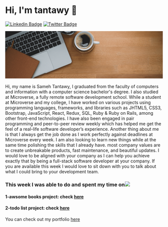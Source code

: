 # Hi, I'm tantawy 👋
[![Linkedin Badge](https://img.shields.io/badge/-tantawy-blue?style=flat-square&logo=Linkedin&logoColor=white&link=https://www.linkedin.com/in/sameh-tantawy-aa587714b/)](https://www.linkedin.com/in/sameh-tantawy-aa587714b/)
[![Twitter Badge](https://img.shields.io/badge/-@tantawy-1ca0f1?style=flat-square&labelColor=1ca0f1&logo=twitter&logoColor=white&link=https://twitter.com/sameh080081)](https://twitter.com/sameh080081)

![SAMEH TANTAWY](giphy.gif)

Hi, my name is Sameh Tantawy, I graduated from the faculty of computers and information with a computer science bachelor's degree. I also studied at Microverse, a fully remote software development school.
While a student at Microverse and my college, I have worked on various projects using programming languages, frameworks, and libraries such as JHTML5, CSS3, Bootstrap, JavaScript, React, Redux, SQL, Ruby & Ruby on Rails, among other front-end technologies. I have also been engaged in pair programming and peer-to-peer review weekly which has helped me get the feel of a real-life software developer’s experience.
Another thing about me is that I always get the job done as I work perfectly against deadlines at Microverse every week. I am also looking to learn new things while at the same time polishing the skills that I already have.
most company values are to create unbreakable products, fast maintenance, and beautiful updates. I would love to be aligned with your company as I can help you achieve exactly that by being a full-stack software developer at your company.
If you are available this week I would love to sit down with you to talk about what I could bring to your development team.

### This week I was able to do and spent my time on<img src="https://media.giphy.com/media/SvQzkTQb3ZwKcj1QTO/giphy.gif" width="40">

#### 1-awsome books project: check <a href="https://sameh080081.github.io/MyAwsomeBooks/">here</a>
#### 2-todo list project: check <a href="https://sameh080081.github.io/To-Do-List/">here</a> 

<p>You can check out my portfolio <a href="https://sameh080081.github.io/Myportfolio/">here</a>
